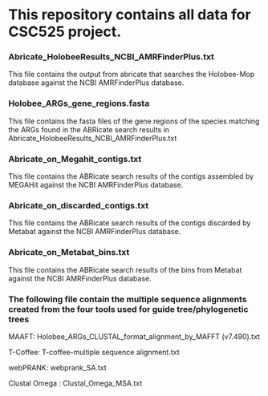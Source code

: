 # This repository contains all data for CSC525 project. 

### Abricate_HolobeeResults_NCBI_AMRFinderPlus.txt
This file contains the output from abricate that searches the Holobee-Mop database against the NCBI AMRFinderPlus database.
 
### Holobee_ARGs_gene_regions.fasta
This file contains the fasta files of the gene regions of the species matching the ARGs found in the ABRicate search results in Abricate_HolobeeResults_NCBI_AMRFinderPlus.txt

### Abricate_on_Megahit_contigs.txt
This file contains the ABRicate search results of the contigs assembled by MEGAHit against the NCBI AMRFinderPlus database.

### Abricate_on_discarded_contigs.txt

This file contains the ABRicate search results of the contigs discarded by Metabat against the NCBI AMRFinderPlus database.

### Abricate_on_Metabat_bins.txt
This file contains the ABRicate search results of the bins from Metabat against the NCBI AMRFinderPlus database.

### The following file contain the multiple sequence alignments created from the four tools used for guide tree/phylogenetic trees

MAAFT: Holobee_ARGs_CLUSTAL_format_alignment_by_MAFFT (v7.490).txt

T-Coffee: T-coffee-multiple sequence alignment.txt

webPRANK: webprank_SA.txt

Clustal Omega : Clustal_Omega_MSA.txt
